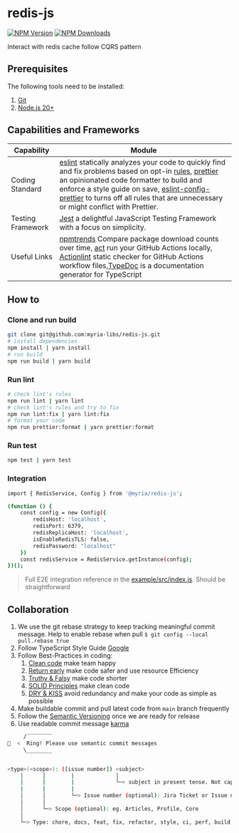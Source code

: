 # redis-js

<!-- [![Build Status](https://github.com/myria-libs/redis-js/actions/workflows/ci.yml/badge.svg?branch=main)](https://github.com/myria-libs/redis-js/actions/workflows/ci.yml?query=branch%3Amain)
[![Release Status](https://github.com/myria-libs/redis-js/actions/workflows/publish.yml/badge.svg)](https://github.com/myria-libs/redis-js/actions/workflows/publish.yml) -->

[![NPM Version](https://badgen.net/npm/v/@myria/redis-js)](https://npmjs.org/package/@myria/redis-js)
[![NPM Downloads](https://badgen.net/npm/dm/@myria/redis-js)](https://npmcharts.com/compare/@myria/redis-js?minimal=true)

<!-- [![NPM Install Size](https://badgen.net/packagephobia/install/@myria/redis-js)](https://packagephobia.com/result?p=@myria%2Fredis-js) -->

Interact with redis cache follow CQRS pattern

## Prerequisites

The following tools need to be installed:

1. [Git](http://git-scm.com/)
2. [Node.js 20+](http://nodejs.org/)

## Capabilities and Frameworks

| Capability        | Module                                                                                                                                                                                                                                                                                                                                                                                                                                    |
| ----------------- | ----------------------------------------------------------------------------------------------------------------------------------------------------------------------------------------------------------------------------------------------------------------------------------------------------------------------------------------------------------------------------------------------------------------------------------------- |
| Coding Standard   | [eslint](https://eslint.org/) statically analyzes your code to quickly find and fix problems based on opt-in [rules](https://eslint.org/docs/latest/rules/), [prettier](https://prettier.io/docs/en/) an opinionated code formatter to build and enforce a style guide on save, [eslint-config-prettier](https://github.com/prettier/eslint-config-prettier) to turns off all rules that are unnecessary or might conflict with Prettier. |
| Testing Framework | [Jest](https://jestjs.io/) a delightful JavaScript Testing Framework with a focus on simplicity.                                                                                                                                                                                                                                                                                                                                          |
| Useful Links      | [npmtrends](https://npmtrends.com/) Compare package download counts over time, [act](https://nektosact.com/introduction.html) run your GitHub Actions locally, [Actionlint](https://marketplace.visualstudio.com/items?itemName=arahata.linter-actionlint) static checker for GitHub Actions workflow files,[TypeDoc](https://typedoc.org/guides/overview/) is a documentation generator for TypeScript                                   |

## How to

### Clone and run build

```bash
git clone git@github.com:myria-libs/redis-js.git
# install dependencies
npm install | yarn install
# run build
npm run build | yarn build
```

### Run lint

```bash
# check lint's rules
npm run lint | yarn lint
# check lint's rules and try to fix
npm run lint:fix | yarn lint:fix
# format your code
npm run prettier:format | yarn prettier:format
```

### Run test

```bash
npm test | yarn test
```

### Integration

```bash
import { RedisService, Config } from '@myria/redis-js';

(function () {
    const config = new Config({
        redisHost: 'localhost',
        redisPort: 6379,
        redisReplicaHost: 'localhost',
        isEnableRedisTLS: false,
        redisPassword: "localhost"
    })
    const redisService = RedisService.getInstance(config);
})();

```

> Full E2E integration reference in the [example/src/index.js](https://github.com/myria-libs/redis-js/blob/main/example/src/index.js). Should be straightforward

## Collaboration

1. We use the git rebase strategy to keep tracking meaningful commit message. Help to enable rebase when pull `$ git config --local pull.rebase true`
2. Follow TypeScript Style Guide [Google](https://google.github.io/styleguide/tsguide.html)
3. Follow Best-Practices in coding:
   1. [Clean code](https://github.com/labs42io/clean-code-typescript) make team happy
   2. [Return early](https://szymonkrajewski.pl/why-should-you-return-early/) make code safer and use resource Efficiency
   3. [Truthy & Falsy](https://frontend.turing.edu/lessons/module-1/js-truthy-falsy-expressions.html) make code shorter
   4. [SOLID Principles](https://javascript.plainenglish.io/solid-principles-with-type-script-d0f9a0589ec5) make clean code
   5. [DRY & KISS](https://dzone.com/articles/software-design-principles-dry-and-kiss) avoid redundancy and make your code as simple as possible
4. Make buildable commit and pull latest code from `main` branch frequently
5. Follow the [Semantic Versioning](https://semver.org/) once we are ready for release
6. Use readable commit message [karma](http://karma-runner.github.io/6.3/dev/git-commit-msg.html)

```bash
     /‾‾‾‾‾‾‾‾
🔔  <  Ring! Please use semantic commit messages
     \________


<type>(<scope>): ([issue number]) <subject>
    │      │        |             │
    |      |        |             └─> subject in present tense. Not capitalized. No period at the end.
    |      |        |
    │      │        └─> Issue number (optional): Jira Ticket or Issue number
    │      │
    │      └─> Scope (optional): eg. Articles, Profile, Core
    │
    └─> Type: chore, docs, feat, fix, refactor, style, ci, perf, build, or test.
```
